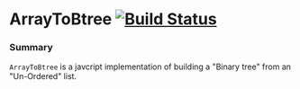 ArrayToBtree [![Build Status](https://travis-ci.org/RameshRM/ArrayToBtree.svg?branch=master)](https://travis-ci.org/RameshRM/ArrayToBtree)
===============

### Summary

```ArrayToBtree``` is a javcript implementation of building a "Binary tree" from an "Un-Ordered" list.